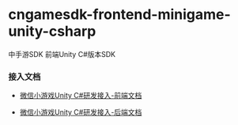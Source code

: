 # cngamesdk-frontend-minigame-unity-csharp
中手游SDK 前端Unity C#版本SDK

### 接入文档
- [微信小游戏Unity C#研发接入-前端文档](https://cngamesdk.51baocuo.com/docs/_book/md/cp/frontend/minigame/minigame_csharp.html)

- [微信小游戏Unity C#研发接入-后端文档](https://cngamesdk.51baocuo.com/docs/_book/md/cp/backend/minigame/minigame_backend.html)
